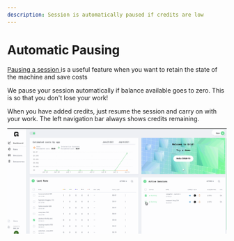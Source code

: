 ```yaml
---
description: Session is automatically paused if credits are low
---
```


# Automatic Pausing

[Pausing a session ](pause.md)is a useful feature when you want to retain the state of the machine and save costs

We pause your session automatically if balance available goes to zero. This is so that you don't lose your work!

When you have added credits, just resume the session and carry on with your work. The left navigation bar always shows credits remaining.

![](../../.gitbook/assets/autopausing.gif)

